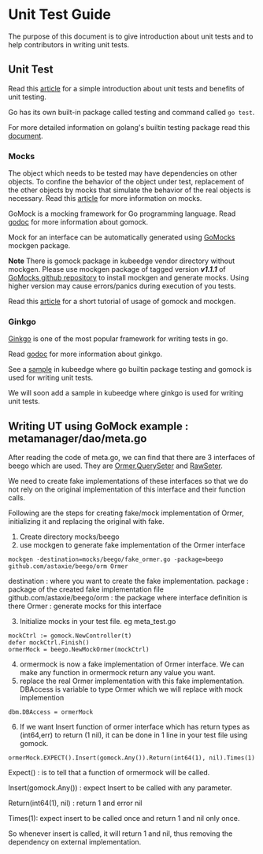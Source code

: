 # Unit Test Guide
The purpose of this document is to give introduction about unit tests and to help contributors in writing unit tests.
 
 ## Unit Test
 Read this [article](http://softwaretestingfundamentals.com/unit-testing/) for a simple introduction about unit tests and benefits of unit testing.
 
 Go has its own built-in package called testing and command called ```go test```.
 
 For more detailed information on golang's builtin testing package read this [document](https://golang.org/pkg/testing/]).
 
 ### Mocks
 The object which needs to be tested may have dependencies on other objects. To confine the behavior of the object under test, replacement of the other objects by mocks that simulate the behavior of the real objects is necessary.
 Read this [article](https://medium.com/@piraveenaparalogarajah/what-is-mocking-in-testing-d4b0f2dbe20a) for more information on mocks.
 
 GoMock is a mocking framework for Go programming language.
 Read [godoc](https://godoc.org/github.com/golang/mock/gomock) for more information about gomock.
 
 Mock for an interface can be automatically generated using [GoMocks](https://github.com/golang/mock) mockgen package.
 
 **Note** There is gomock package in kubeedge vendor directory without mockgen. Please use mockgen package of tagged version ***v1.1.1*** of [GoMocks github repository](https://github.com/golang/mock) to install mockgen and generate mocks. Using higher version may cause errors/panics during execution of you tests.
 
 Read this [article](https://blog.codecentric.de/en/2017/08/gomock-tutorial/) for a short tutorial of usage of gomock and mockgen.
 
 ### Ginkgo
  
 [Ginkgo](https://onsi.github.io/ginkgo/) is one of the most popular framework for writing tests in go.
 
 Read [godoc](https://godoc.org/github.com/onsi/ginkgo) for more information about ginkgo.
 
See a [sample](https://github.com/kubeedge/kubeedge/blob/master/pkg/metamanager/dao/meta_test.go) in kubeedge where go builtin package testing and gomock is used for writing unit tests.

We will soon add a sample in kubeedge where ginkgo is used for writing unit tests.

## Writing UT using GoMock example : metamanager/dao/meta.go

After reading the code of meta.go, we can find that there are 3 interfaces of beego which are used. They are [Ormer](https://github.com/kubeedge/kubeedge/blob/master/vendor/github.com/astaxie/beego/orm/types.go),[QuerySeter](https://github.com/kubeedge/kubeedge/blob/master/vendor/github.com/astaxie/beego/orm/types.go) and [RawSeter](https://github.com/kubeedge/kubeedge/blob/master/vendor/github.com/astaxie/beego/orm/types.go).

We need to create fake implementations of these interfaces so that we do not rely on the original implementation of this interface and their function calls.

Following are the steps for creating fake/mock implementation of Ormer, initializing it and replacing the original with fake.
1) Create directory mocks/beego
2) use mockgen to generate fake implementation of the Ormer interface
```shell
mockgen -destination=mocks/beego/fake_ormer.go -package=beego github.com/astaxie/beego/orm Ormer
```
destination : where you want to create the fake implementation.
package : package of the created fake implementation file
github.com/astaxie/beego/orm : the package where interface definition is there
Ormer : generate mocks for this interface

3) Initialize mocks in your test file. eg meta_test.go
```shell
mockCtrl := gomock.NewController(t)
defer mockCtrl.Finish()
ormerMock = beego.NewMockOrmer(mockCtrl)
```
4) ormermock is now a fake implementation of Ormer interface. We can make any function in ormermock return any value you want.
5) replace the real Ormer implementation with this fake implementation. DBAccess is variable to type Ormer which we will replace with mock implemention
```shell
dbm.DBAccess = ormerMock
```
6) If we want Insert function of ormer interface which has return types as (int64,err) to return (1 nil), it can be done in 1 line in your test file using gomock.
```shell
ormerMock.EXPECT().Insert(gomock.Any()).Return(int64(1), nil).Times(1)
```
Expect() : is to tell that a function of ormermock will be called.

Insert(gomock.Any()) : expect Insert to be called with any parameter.

Return(int64(1), nil) : return 1 and error nil

Times(1): expect insert to be called once and return 1 and nil only once.

So whenever insert is called, it will return 1 and nil, thus removing the dependency on external implementation.